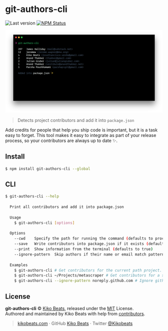 # git-authors-cli

![Last version](https://img.shields.io/github/tag/Kikobeats/git-authors-cli.svg?style=flat-square)
[![NPM Status](https://img.shields.io/npm/dm/git-authors-cli.svg?style=flat-square)](https://www.npmjs.org/package/git-authors-cli)

![](demo.png)

> Detects project contributors and add it into `package.json`

Add credits for people that help you ship code is important, but it is a task easy to forget. This tool makes it easy to integrate as part of your release process, so your contributors are always up to date ✨.

## Install

```bash
$ npm install git-authors-cli --global
```

## CLI

```bash
$ git-authors-cli --help

  Print all contributors and add it into package.json

  Usage
    $ git-authors-cli [options]

  Options
    --cwd    Specify the path for running the command (defaults to process.cwd())
    --save   Write contributors into package.json if it exists (defaults to true)
    --print  Show information from the terminal (defaults to true)
    --ignore-pattern  Skip authors if their name or email match pattern (allow multiple)

  Examples
    $ git-authors-cli # Get contributors for the current path project.
    $ git-authors-cli ~/Projects/metascraper # Get contributors for a specific path project.
    $ git-authors-cli --ignore-pattern noreply.github.com # Ignore github public surrogate emails.
```

## License

**git-authors-cli** © [Kiko Beats](https://kikobeats.com), released under the [MIT](https://github.com/Kikobeats/git-authors-cli/blob/master/LICENSE.md) License.<br>
Authored and maintained by Kiko Beats with help from [contributors](https://github.com/Kikobeats/git-authors-cli/contributors).

> [kikobeats.com](https://kikobeats.com) · GitHub [Kiko Beats](https://github.com/Kikobeats) · Twitter [@Kikobeats](https://twitter.com/Kikobeats)
